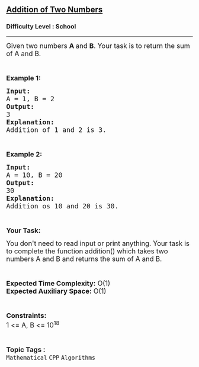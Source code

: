 <h2><a href="https://practice.geeksforgeeks.org/problems/addition-of-two-numbers0812/1?page=1&category=CPP&sortBy=submissions">Addition of Two Numbers</a></h2><h3>Difficulty Level : School</h3><hr><div class="problems_problem_content__Xm_eO"><p><span style="font-size:18px">Given two numbers <strong>A&nbsp;</strong>and <strong>B</strong>. Your task is to return the sum of A and B.</span></p>

<p>&nbsp;</p>

<p><span style="font-size:18px"><strong>Example 1:</strong></span></p>

<pre><span style="font-size:18px"><strong>Input:</strong>
A = 1, B = 2
<strong>Output:</strong>
3
<strong>Explanation:</strong>
Addition of 1 and 2 is 3.</span></pre>

<p>&nbsp;</p>

<p><span style="font-size:18px"><strong>Example 2:</strong></span></p>

<pre><span style="font-size:18px"><strong>Input:</strong>
A = 10, B = 20
<strong>Output:</strong>
30
<strong>Explanation:</strong>
Addition os 10 and 20 is 30.</span></pre>

<p>&nbsp;</p>

<p><span style="font-size:18px"><strong>Your Task:</strong></span></p>

<p><span style="font-size:18px">You don't need to read input or print anything. Your task is to complete the function addition() which takes two numbers A and B and returns the sum of A and B.</span></p>

<p>&nbsp;</p>

<p><span style="font-size:18px"><strong>Expected Time Complexity:</strong> O(1)<br>
<strong>Expected Auxiliary Space:</strong> O(1)</span></p>

<p>&nbsp;</p>

<p><span style="font-size:18px"><strong>Constraints:</strong><br>
1 &lt;= A, B&nbsp;&lt;= 10<sup>18</sup></span></p>
</div><br><p><span style=font-size:18px><strong>Topic Tags : </strong><br><code>Mathematical</code>&nbsp;<code>CPP</code>&nbsp;<code>Algorithms</code>&nbsp;